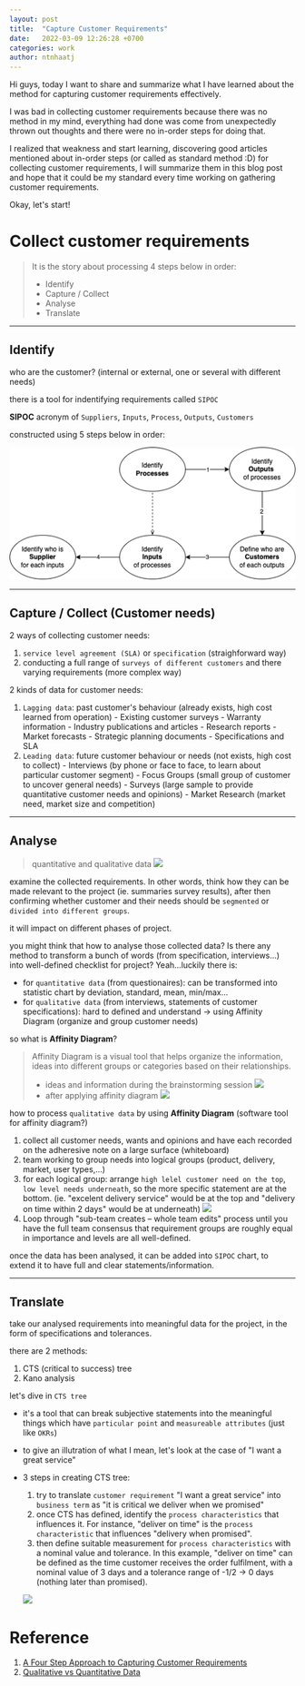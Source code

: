 ```yaml
---
layout: post
title:  "Capture Customer Requirements"
date:   2022-03-09 12:26:28 +0700
categories: work
author: ntnhaatj
---
```


Hi guys, today I want to share and summarize what I have learned about the method for capturing customer requirements effectively.

I was bad in collecting customer requirements because there was no method in my mind, everything had done was come from unexpectedly thrown out thoughts and there were no in-order steps for doing that.

I realized that weakness and start learning, discovering good articles mentioned about in-order steps (or called as standard method :D) for collecting customer requirements, I will summarize them in this blog post and hope that it could be my standard every time working on gathering customer requirements.

Okay, let's start!

# Collect customer requirements 

> It is the story about processing 4 steps below in order:
> - Identify
> - Capture / Collect
> - Analyse
> - Translate

---
## Identify
who are the customer? (internal or external, one or several with different needs)

there is a tool for indentifying requirements called `SIPOC`

**SIPOC**
acronym of `Suppliers`, `Inputs`, `Process`, `Outputs`, `Customers`

constructed using 5 steps below in order:

![a](/images/20220309/sipoc.png)

---

## Capture / Collect (Customer needs)
2 ways of collecting customer needs:
  1. `service level agreement (SLA)` or `specification` (straighforward way)
  2. conducting a full range of `surveys of different customers` and there varying requirements (more complex way)

2 kinds of data for customer needs:
  1. `Lagging data`: past customer's behaviour (already exists, high cost learned from operation)
    - Existing customer surveys
    - Warranty information
    - Industry publications and articles
    - Research reports
    - Market forecasts
    - Strategic planning documents
    - Specifications and SLA
  2. `Leading data`: future customer behaviour or needs (not exists, high cost to collect)
    - Interviews (by phone or face to face, to learn about particular customer segment)
    - Focus Groups (small group of customer to uncover general needs)
    - Surveys (large sample to provide quantitative customer needs and opinions)
    - Market Research (market need, market size and competition)

---

## Analyse
> quantitative and qualitative data 
> ![](http://intellspot.com/wp-content/uploads/2018/03/qualitative-and-quantitative-data-a-short-infographic.png)

examine the collected requirements. In other words, think how they can be made relevant to the project (ie. summaries survey results), after then confirming whether customer and their needs should be `segmented` or `divided into different groups`.

it will impact on different phases of project.

you might think that how to analyse those collected data? Is there any method to transform a bunch of words (from specification, interviews...) into well-defined checklist for project? Yeah...luckily there is:
  - for `quantitative data` (from questionaires): can be transformed into statistic chart by deviation, standard, mean, min/max...
  - for `qualitative data` (from interviews, statements of customer specifications): hard to defined and understand -> using Affinity Diagram (organize and group customer needs)

so what is **Affinity Diagram**?
> Affinity Diagram is a visual tool that helps organize the information, ideas into different groups or categories based on their relationships.
> - ideas and information during the brainstorming session
> ![](https://d2slcw3kip6qmk.cloudfront.net/marketing/blog/2017Q1/affinity-diagram1.png)
> - after applying affinity diagram
> ![](https://d2slcw3kip6qmk.cloudfront.net/marketing/blog/2017Q1/affinity-diagram3.png)

how to process `qualitative data` by using **Affinity Diagram** (software tool for affinity diagram?)
  1. collect all customer needs, wants and opinions and have each recorded on the adheresive note on a large surface (whiteboard)
  2. team working to group needs into logical groups (product, delivery, market, user types,...)
  3. for each logical group: arrange `high lelel customer need on the top`, `low level needs underneath`, so the more specific statement are at the bottom. (ie. "excelent delivery service" would be at the top and "delivery on time within 2 days" would be at underneath)
  ![](https://www.business2community.com/wp-content/uploads/2014/07/CCR7-269x300.png)
  4. Loop through "sub-team creates – whole team edits" process until you have the full team consensus that requirement groups are roughly equal in importance and levels are all well-defined.

once the data has been analysed, it can be added into `SIPOC` chart, to extend it to have full and clear statements/information.

---

## Translate
take our analysed requirements into meaningful data for the project, in the form of specifications and tolerances. 

there are 2 methods:
  1. CTS (critical to success) tree 
  2. Kano analysis

let's dive in `CTS tree`
- it's a tool that can break subjective statements into the meaningful things which have `particular point` and `measureable attributes` (just like `OKRs`)
- to give an illutration of what I mean, let's look at the case of "I want a great service"
- 3 steps in creating CTS tree:
  1. try to translate `customer requirement` "I want a great service" into `business term` as "it is critical we deliver when we promised"
  2. once CTS has defined, identify the `process characteristics` that influences it. For instance, "deliver on time" is the `process characteristic` that influences "delivery when promised".
  3. then define suitable measurement for `process characteristics` with a nominal value and tolerance. In this example, "deliver on time" can be defined as the time customer receives the order fulfilment, with a nominal value of 3 days and a tolerance range of -1/2 -> 0 days (nothing later than promised).
  
  ![](https://www.business2community.com/wp-content/uploads/2014/07/CCR9-300x90.png)

# Reference
1. [A Four Step Approach to Capturing Customer Requirements
](https://www.business2community.com/strategy/four-step-approach-capturing-customer-requirements-0959078)
2. [Qualitative vs Quantitative Data](https://www.intellspot.com/qualitative-vs-quantitative-data/)